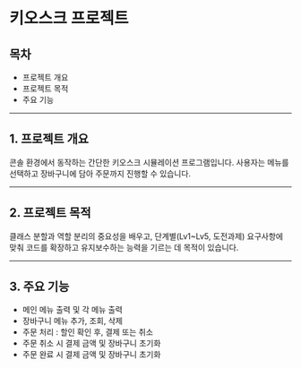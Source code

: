 # 키오스크 프로젝트
## 목차
* 프로젝트 개요
* 프로젝트 목적
* 주요 기능
----
## 1. 프로젝트 개요  

콘솔 환경에서 동작하는 간단한 키오스크 시뮬레이션 프로그램입니다. 사용자는 메뉴를 선택하고 장바구니에 담아 주문까지 진행할 수 있습니다.

----
## 2. 프로젝트 목적  

클래스 분할과 역할 분리의 중요성을 배우고, 단계별(Lv1~Lv5, 도전과제) 요구사항에 맞춰 코드를 확장하고 유지보수하는 능력을 기르는 데 목적이 있습니다.

----
## 3. 주요 기능
* 메인 메뉴 출력 및 각 메뉴 출력
* 장바구니 메뉴 추가, 조회, 삭제
* 주문 처리 : 할인 확인 후, 결제 또는 취소
* 주문 취소 시 결제 금액 및 장바구니 초기화
* 주문 완료 시 결제 금액 및 장바구니 초기화
